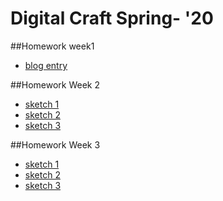 # Digital Craft Spring- '20

##Homework week1
* [blog entry]()

##Homework Week 2
* [sketch 1]()
* [sketch 2]()
* [sketch 3]()

##Homework Week 3
* [sketch 1](https://github.com/fengzhuoshao/PUFY1225_Digital_Craft/tree/master/dcw3-1)
* [sketch 2](https://github.com/fengzhuoshao/PUFY1225_Digital_Craft/tree/master/dcw3-2)
* [sketch 3](https://github.com/fengzhuoshao/PUFY1225_Digital_Craft/tree/master/dcw3-3)
